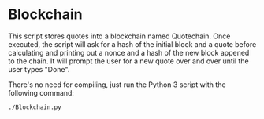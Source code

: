 # Blockchain

This script stores quotes into a blockchain named Quotechain. Once executed, the script will ask for a hash of the initial block and a quote before calculating and printing out a nonce and a hash of the new block appened to the chain. It will prompt the user for a new quote over and over until the user types "Done".

There's no need for compiling, just run the Python 3 script with the following command:
```
./Blockchain.py
```